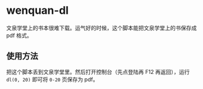 # wenquan-dl

文泉学堂上的书本很难下载。运气好的时候，这个脚本能把文泉学堂上的书保存成 pdf 格式。

## 使用方法

把这个脚本丢到文泉学堂里。然后打开控制台（先点登陆再 F12 再返回），运行 `dl(0, 20)` 即可将 `0-20` 页保存为 pdf。
